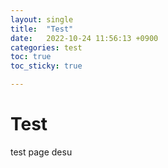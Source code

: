 ```yaml
---
layout: single
title:  "Test"
date:   2022-10-24 11:56:13 +0900
categories: test
toc: true
toc_sticky: true

---
```


# Test


test page desu
